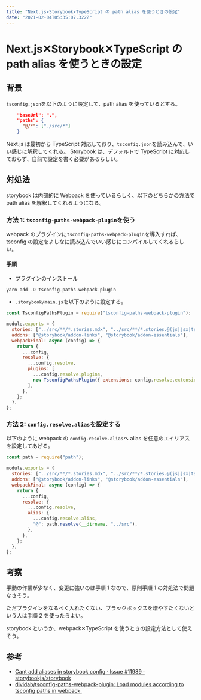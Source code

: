 ```yaml
---
title: "Next.js✕Storybook✕TypeScript の path alias を使うときの設定"
date: "2021-02-04T05:35:07.322Z"
---
```


# Next.js✕Storybook✕TypeScript の path alias を使うときの設定

## 背景

`tsconfig.json`を以下のように設定して、path alias を使っているとする。

```json
    "baseUrl": ".",
    "paths": {
      "@/*": ["./src/*"]
    }
```

Next.js は最初から TypeScript 対応しており、`tsconfig.json`を読み込んで、いい感じに解釈してくれる。
Storybook は、デフォルトで TypeScript に対応しておらず、自前で設定を書く必要があるらしい。

## 対処法

storybook は内部的に Webpack を使っているらしく、以下のどちらかの方法で path alias を解釈してくれるようになる。

### 方法 1: `tsconfig-paths-webpack-plugin`を使う

webpack のプラグインに`tsconfig-paths-webpack-plugin`を導入すれば、tsconfig の設定をよしなに読み込んでいい感じにコンパイルしてくれるらしい。

#### 手順

- プラグインのインストール

`yarn add -D tsconfig-paths-webpack-plugin`

- `.storybook/main.js`を以下のように設定する。

```javascript
const TsconfigPathsPlugin = require("tsconfig-paths-webpack-plugin");

module.exports = {
  stories: ["../src/**/*.stories.mdx", "../src/**/*.stories.@(js|jsx|ts|tsx)"],
  addons: ["@storybook/addon-links", "@storybook/addon-essentials"],
  webpackFinal: async (config) => {
    return {
      ...config,
      resolve: {
        ...config.resolve,
        plugins: [
          ...config.resolve.plugins,
          new TsconfigPathsPlugin({ extensions: config.resolve.extensions }),
        ],
      },
    };
  },
};
```

### 方法 2: `config.resolve.alias`を設定する

以下のように webpack の `config.resolve.alias`へ alias を任意のエイリアスを設定してあげる。

```javascript
const path = require("path");

module.exports = {
  stories: ["../src/**/*.stories.mdx", "../src/**/*.stories.@(js|jsx|ts|tsx)"],
  addons: ["@storybook/addon-links", "@storybook/addon-essentials"],
  webpackFinal: async (config) => {
    return {
      ...config,
      resolve: {
        ...config.resolve,
        alias: {
          ...config.resolve.alias,
          "@": path.resolve(__dirname, "../src"),
        },
      },
    };
  },
};
```

## 考察

手動の作業が少なく、変更に強いのは手順 1 なので、原則手順 1 の対処法で問題なさそう。

ただプラグインをなるべく入れたくない、ブラックボックスを増やすたくないという人は手順 2 を使ったらよい。

storybook というか、webpack✕TypeScript を使うときの設定方法として使えそう。

## 参考

- [Cant add aliases in storybook config · Issue #11989 · storybookjs/storybook](https://github.com/storybookjs/storybook/issues/11989)
- [dividab/tsconfig-paths-webpack-plugin: Load modules according to tsconfig paths in webpack.](https://github.com/dividab/tsconfig-paths-webpack-plugin)
